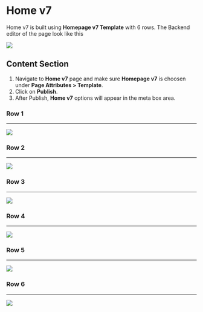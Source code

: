 # Home v7

Home v7 is built using **Homepage v7 Template** with 6 rows. The Backend editor of the page look like this

![](http://transvelo.github.io/docs/pizzaro/images/home-v7-setting.png)

## Content Section

1. Navigate to **Home v7** page and make sure **Homepage v7** is choosen under **Page Attributes > Template**.
2. Click on **Publish**.
3. After Publish, **Home v7** options will appear in the meta box area.

### Row 1
---

![](http://transvelo.github.io/docs/pizzaro/images/home-v7-setting-row-1.png)

### Row 2
---

![](http://transvelo.github.io/docs/pizzaro/images/home-v7-setting-row-2.png)


### Row 3
---

![](http://transvelo.github.io/docs/pizzaro/images/home-v7-setting-row-3.png)

### Row 4
---

![](http://transvelo.github.io/docs/pizzaro/images/home-v7-setting-row-4.png)

### Row 5
---

![](http://transvelo.github.io/docs/pizzaro/images/home-v7-setting-row-5.png)

### Row 6
---

![](http://transvelo.github.io/docs/pizzaro/images/home-v7-setting-row-6.png)
